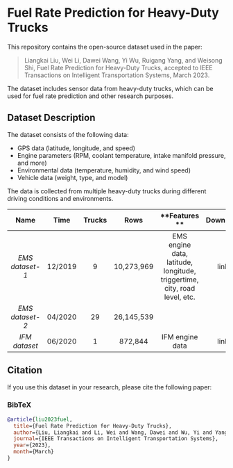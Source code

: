 # Fuel Rate Prediction for Heavy-Duty Trucks

This repository contains the open-source dataset used in the paper:

> Liangkai Liu, Wei Li, Dawei Wang, Yi Wu, Ruigang Yang, and Weisong Shi, Fuel Rate Prediction for Heavy-Duty Trucks, accepted to IEEE Transactions on Intelligent Transportation Systems, March 2023.

The dataset includes sensor data from heavy-duty trucks, which can be used for fuel rate prediction and other research purposes.

## Dataset Description

The dataset consists of the following data:

- GPS data (latitude, longitude, and speed)
- Engine parameters (RPM, coolant temperature, intake manifold pressure, and more)
- Environmental data (temperature, humidity, and wind speed)
- Vehicle data (weight, type, and model)

The data is collected from multiple heavy-duty trucks during different driving conditions and environments.

| **Name**        | **Time** | **Trucks** | **Rows**   | **Features **                                                                   | **Download** |
| :-------------: | :------: | :--------: | :--------: | :-----------------------------------------------------------------------------: | :----------: |
| *EMS dataset-1* | 12/2019  | 9          | 10,273,969 | EMS engine data, latitude, longitude,  <br> triggertime, city, road level, etc. | link         |
| *EMS dataset-2* | 04/2020  | 29         | 26,145,539 |                                                                                 |              |
| *IFM dataset*   | 06/2020  | 1          | 872,844    | IFM engine data                                                                 | link         |

## Citation

If you use this dataset in your research, please cite the following paper:

### BibTeX

```bibtex
@article{liu2023fuel,
  title={Fuel Rate Prediction for Heavy-Duty Trucks},
  author={Liu, Liangkai and Li, Wei and Wang, Dawei and Wu, Yi and Yang, Ruigang and Shi, Weisong},
  journal={IEEE Transactions on Intelligent Transportation Systems},
  year={2023},
  month={March}
}